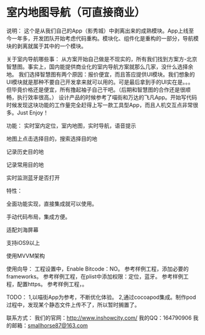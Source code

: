 # 室内地图导航（可直接商业）

说明：
这个是从我们自己的App（影秀城）中剥离出来的成熟模块。App上线至今一年多，开发团队开始考虑代码重构。模块化、组件化是重构的一部分，导航模块的剥离就属于其中的一个模块。

关于室内导航哪些事：
从方案开始自己做是不现实的，所有我们找到方案方-北京智慧图。事实上，国内能提供商业化的室内导航方案就那么几家，没什么选择余地。
我们选择智慧图有两个原因：报价便宜，而且答应提供UI模块。我们想象的UI模块就是那种不要自己开发拿来就可以用的。可是最后拿到手的UI实在是。。。但毕竟价格还是便宜，所有撸起袖子自己干吧。（后期和智慧图的合作还是很顺畅，执行效率很高。）
设计产品的时候参考了喵街和万达的飞凡App。开始写代码时候发现这块功能的工作量完全赶得上写一款工具型App，而且人机交互点非常很多。Just Enjoy！

功能：
实时室内定位，室内地图，实时导航，语音提示

地图上点击选择目的，搜索选择目的地

记录历史目的地

记录常用目的地

实时监测蓝牙是否打开

特性：

全面功能实现，直接集成就可以使用。

手动代码布局，集成方便。

适配刘海屏幕

支持iOS9以上

使用MVVM架构

使用向导：
工程设置中，Enable Bitcode：NO。
参考样例工程，添加必要的frameworks。
参考样例工程，在plist中添加权限：定位，蓝牙。
参考样例工程，配置https。
参考样例工程，。


TODO：
1,以喵街App为参考，不断优化体验。
2,通过cocoapod集成。制作pod过程中，发现某个静态文件上传不了，所以暂时搁置了。

联系方式：
我们的官网：http://www.inshowcity.com/
我的QQ：164790906
我的邮箱：smallhorse87@163.com
